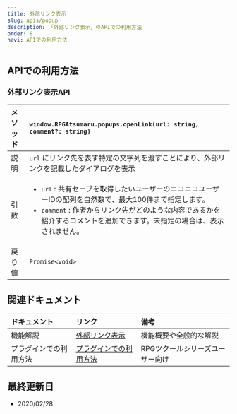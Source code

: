 ```yaml
---
title: 外部リンク表示
slug: apis/popup
description: 「外部リンク表示」のAPIでの利用方法
order: 8
navi: APIでの利用方法
---
```

    
## APIでの利用方法
### 外部リンク表示API
    
メソッド |`window.RPGAtsumaru.popups.openLink(url: string, comment?: string)`
:---|:---
説明|`url` にリンク先を表す特定の文字列を渡すことにより、外部リンクを記載したダイアログを表示
引数|<ul><li>`url` : 共有セーブを取得したいユーザーのニコニコユーザーIDの配列を自然数で、最大100件まで指定します。</li><li>`comment` : 作者からリンク先がどのような内容であるかを紹介するコメントを追加できます。未指定の場合は、表示されません。</li></ul>
戻り値|`Promise<void>`
    
## 関連ドキュメント
    
ドキュメント|リンク|備考
:---|:---|:---
機能解説|[外部リンク表示](/popup)|機能概要や全般的な解説
プラグインでの利用方法|[プラグインでの利用方法](/plugins)|RPGツクールシリーズユーザー向け
    
## 最終更新日
 - 2020/02/28
